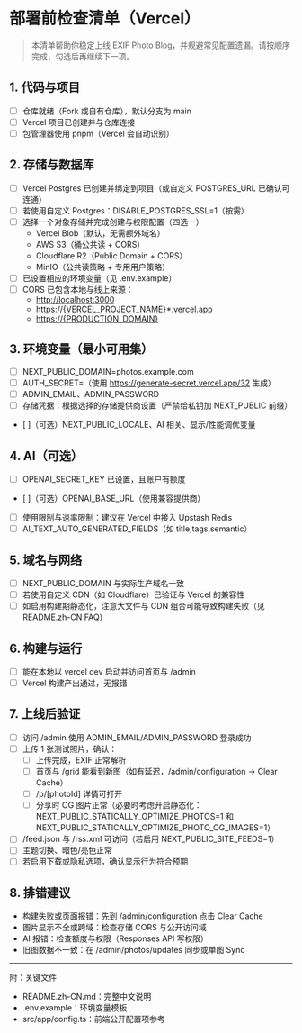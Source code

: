 # 部署前检查清单（Vercel）

> 本清单帮助你稳定上线 EXIF Photo Blog，并规避常见配置遗漏。请按顺序完成，勾选后再继续下一项。

## 1. 代码与项目

- [ ] 仓库就绪（Fork 或自有仓库），默认分支为 main
- [ ] Vercel 项目已创建并与仓库连接
- [ ] 包管理器使用 pnpm（Vercel 会自动识别）

## 2. 存储与数据库

- [ ] Vercel Postgres 已创建并绑定到项目（或自定义 POSTGRES_URL 已确认可连通）
- [ ] 若使用自定义 Postgres：DISABLE_POSTGRES_SSL=1（按需）
- [ ] 选择一个对象存储并完成创建与权限配置（四选一）
  - Vercel Blob（默认，无需额外域名）
  - AWS S3（桶公共读 + CORS）
  - Cloudflare R2（Public Domain + CORS）
  - MinIO（公共读策略 + 专用用户策略）
- [ ] 已设置相应的环境变量（见 .env.example）
- [ ] CORS 已包含本地与线上来源：
  - <http://localhost:3000>
  - <https://{VERCEL_PROJECT_NAME}*.vercel.app>
  - <https://{PRODUCTION_DOMAIN}>

## 3. 环境变量（最小可用集）

- [ ] NEXT_PUBLIC_DOMAIN=photos.example.com
- [ ] AUTH_SECRET=（使用 <https://generate-secret.vercel.app/32> 生成）
- [ ] ADMIN_EMAIL、ADMIN_PASSWORD
- [ ] 存储凭据：根据选择的存储提供商设置（严禁给私钥加 NEXT_PUBLIC 前缀）
- [ ]（可选）NEXT_PUBLIC_LOCALE、AI 相关、显示/性能调优变量

## 4. AI（可选）

- [ ] OPENAI_SECRET_KEY 已设置，且账户有额度
- [ ]（可选）OPENAI_BASE_URL（使用兼容提供商）
- [ ] 使用限制与速率限制：建议在 Vercel 中接入 Upstash Redis
- [ ] AI_TEXT_AUTO_GENERATED_FIELDS（如 title,tags,semantic）

## 5. 域名与网络

- [ ] NEXT_PUBLIC_DOMAIN 与实际生产域名一致
- [ ] 若使用自定义 CDN（如 Cloudflare）已验证与 Vercel 的兼容性
- [ ] 如启用构建期静态化，注意大文件与 CDN 组合可能导致构建失败（见 README.zh-CN FAQ）

## 6. 构建与运行

- [ ] 能在本地以 vercel dev 启动并访问首页与 /admin
- [ ] Vercel 构建产出通过，无报错

## 7. 上线后验证

- [ ] 访问 /admin 使用 ADMIN_EMAIL/ADMIN_PASSWORD 登录成功
- [ ] 上传 1 张测试照片，确认：
  - [ ] 上传完成，EXIF 正常解析
  - [ ] 首页与 /grid 能看到新图（如有延迟，/admin/configuration -> Clear Cache）
  - [ ] /p/[photoId] 详情可打开
  - [ ] 分享时 OG 图片正常（必要时考虑开启静态化：NEXT_PUBLIC_STATICALLY_OPTIMIZE_PHOTOS=1 和 NEXT_PUBLIC_STATICALLY_OPTIMIZE_PHOTO_OG_IMAGES=1）
- [ ] /feed.json 与 /rss.xml 可访问（若启用 NEXT_PUBLIC_SITE_FEEDS=1）
- [ ] 主题切换、暗色/亮色正常
- [ ] 若启用下载或隐私选项，确认显示行为符合预期

## 8. 排错建议

- 构建失败或页面报错：先到 /admin/configuration 点击 Clear Cache
- 图片显示不全或跨域：检查存储 CORS 与公开访问域
- AI 报错：检查额度与权限（Responses API 写权限）
- 旧图数据不一致：在 /admin/photos/updates 同步或单图 Sync

---

附：关键文件

- README.zh-CN.md：完整中文说明
- .env.example：环境变量模板
- src/app/config.ts：前端公开配置项参考
